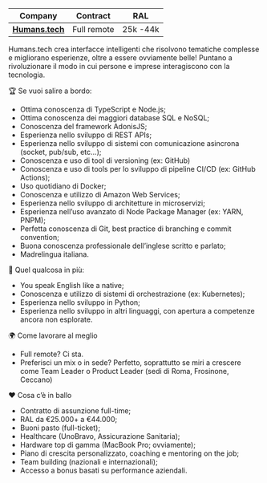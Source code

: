 
| Company                   | Contract    | RAL       |
|---------------------------|-------------|-----------|
| [**Humans.tech**](company.md) | Full remote | 25k -44k | 


Humans.tech crea interfacce intelligenti che risolvono tematiche complesse e migliorano esperienze, oltre a essere ovviamente belle!
Puntano a rivoluzionare il modo in cui persone e imprese interagiscono con la tecnologia.


🏆 Se vuoi salire a bordo:


- Ottima conoscenza di TypeScript e Node.js;
- Ottima conoscenza dei maggiori database SQL e NoSQL;
- Conoscenza del framework AdonisJS;
- Esperienza nello sviluppo di REST APIs;
- Esperienza nello sviluppo di sistemi con comunicazione asincrona (socket, pub/sub, etc…);
- Conoscenza e uso di tool di versioning (ex: GitHub)
- Conoscenza e uso di tools per lo sviluppo di pipeline CI/CD (ex: GitHub Actions);
- Uso quotidiano di Docker;
- Conoscenza e utilizzo di Amazon Web Services;
- Esperienza nello sviluppo di architetture in microservizi;
- Esperienza nell’uso avanzato di Node Package Manager (ex: YARN, PNPM);
- Perfetta conoscenza di Git, best practice di branching e commit convention;
- Buona conoscenza professionale dell’inglese scritto e parlato;
- Madrelingua italiana.



🌟 Quel qualcosa in più:
- You speak English like a native;
- Conoscenza e utilizzo di sistemi di orchestrazione (ex: Kubernetes);
- Esperienza nello sviluppo in Python;
- Esperienza nello sviluppo in altri linguaggi, con apertura a competenze ancora non esplorate.



🌍 Come lavorare al meglio
- Full remote? Ci sta.
- Preferisci un mix o in sede? Perfetto, soprattutto se miri a crescere come Team Leader o Product Leader (sedi di Roma, Frosinone, Ceccano)



❤️ Cosa c’è in ballo
- Contratto di assunzione full-time;
- RAL da €25.000+ a €44.000;
- Buoni pasto (full-ticket);
- Healthcare (UnoBravo, Assicurazione Sanitaria);
- Hardware top di gamma (MacBook Pro; ovviamente);
- Piano di crescita personalizzato, coaching e mentoring on the job;
- Team building (nazionali e internazionali);
- Accesso a bonus basati su performance aziendali.

